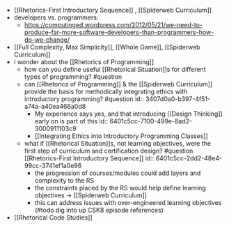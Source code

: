 - [[Rhetorics-First Introductory Sequence]] , [[Spiderweb Curriculum]]
- developers vs. programmers:
	- https://computinged.wordpress.com/2012/05/21/we-need-to-produce-far-more-software-developers-than-programmers-how-do-we-change/
- [[Full Complexity, Max Simplicity]], [[Whole Game]], [[Spiderweb Curriculum]]
- i wonder about the [[Rhetorics of Programming]]
	- how can you define useful [[Rhetorical Situation]]s for different types of programming? #question
	- can [[Rhetorics of Programming]] & the [[Spiderweb Curriculum]] provide the basis for methodically integrating ethics with introductory programming?  #question
	  id:: 3407d0a0-b397-4f51-a74a-a40ea466a0d8
		- My experience says yes, and that introducing [[Design Thinking]] early on is part of this
		  id:: 6401c5cc-7100-499e-8ad2-3000911103c9
		- [[Integrating Ethics into Introductory Programming Classes]]
	- what if [[Rhetorical Situation]]s, not learning objectives, were the first step of curriculum and certification design? #question [[Rhetorics-First Introductory Sequence]]
	  id:: 6401c5cc-2dd2-48e4-99cc-3741ef1a0e96
		- the progression of courses/modules could add layers and complexity to the RS
		- the constraints placed by the RS would help define learning objectives -> [[Spiderweb Curriculum]]
		- this can address issues with over-engineered learning objectives (#todo dig into up CSK8 episode references)
- [[Rhetorical Code Studies]]